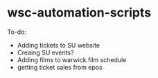 # wsc-automation-scripts
To-do:
- Adding tickets to SU website
- Creaing SU events?
- Adding films to warwick.film schedule
- getting ticket sales from epos
